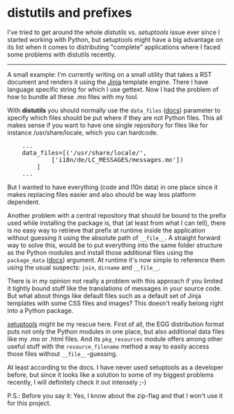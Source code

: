 # distutils and prefixes

I've tried to get around the whole *distutils* vs. *setuptools* issue ever since I started working with Python, but setuptools might have a big advantage on its list when it comes to distributing "complete" applications where I faced some problems with distutils recently. 

-------------------------------

A small example: I'm currently writing on a small utility that takes a RST document and renders it using the [Jinja](http://jinja.pocoo.org/) template engine. There I have language specific string for which I use gettext. Now I had the problem of how to bundle all these .mo files with my tool. 

With **distutils** you should normally use the `data_files` ([docs](http://docs.python.org/dist/node13.html)) parameter to specify which files should be put where if they are not Python files. This all makes sense if you want to have one single repository for files like for instance /usr/share/locale, which you can hardcode. 

<pre class="code">
    ...
    data_files=[('/usr/share/locale/',
            ['i18n/de/LC_MESSAGES/messages.mo'])
        ]
    ...
</pre>

But I wanted to have everything (code and l10n data) in one place since it makes replacing files easier and also should be way less platform dependent. 

Another problem with a central repository that should be bound to the prefix used while installing the package is, that (at least from what I can tell), there is no easy way to retrieve that prefix at runtime inside the application without guessing it using the absolute path of `__file__`. A straight forward way to solve this, would be to put everything into the same folder structure as the Python modules and install those additional files using the `package_data` ([docs](http://docs.python.org/dist/node12.html)) argument. At runtime it's now simple to reference them using the usual suspects: `join`, `dirname` and `__file__`.

There is in my opinion not really a problem with this approach if you limited it tightly bound stuff like the translations of messages in your source code. But what about things like default files such as a default set of Jinja templates with some CSS files and images? This doesn't really belong right into a Python package.

[setuptools](http://peak.telecommunity.com/DevCenter/setuptools) might be my rescue here. First of all, the EGG distribution format puts not only the Python modules in one place, but also additional data files like my .mo or .html files. And its `pkg_resources` module offers 
among other useful stuff with the `resource_filename` method a way to easily access those files without `__file__`-guessing. 

At least according to the docs. I have never used setuptools as a developer before, but since it looks like a solution to some of my biggest problems recently, I will definitely check it out intensely ;-)

P.S.: Before you say it: Yes, I know about the zip-flag and that I won't use it for this project.